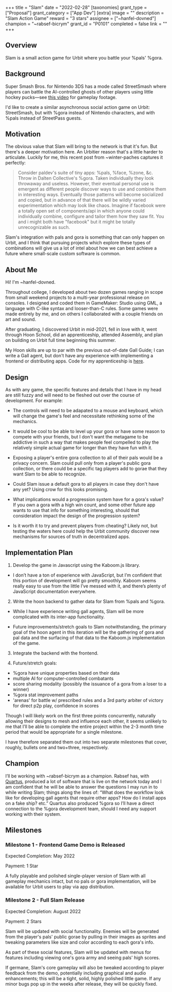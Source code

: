 +++
title = "Slam"
date = "2022-02-28"
[taxonomies]
grant_type = ["Proposal"]
grant_category = ["App Dev"]
[extra]
image = ""
description = "Slam Action Game"
reward = "3 stars"
assignee = ["~hanfel-dovned"]
champion = "~rabsef-bicrym"
grant_id = "P0101"
completed = false
link = ""
+++

## Overview

Slam is a small action game for Urbit where you battle your %pals' %gora.

## Background

Super Smash Bros. for Nintendo 3DS has a mode called StreetSmash where players can battle the AI-controlled ghosts of other players using little hockey pucks—see [this video](https://youtu.be/x1xBUU8_12Y?t=106) for gameplay footage.

I'd like to create a similar asynchronous social action game on Urbit: StreetSmash, but with %gora instead of Nintendo characters, and with %pals instead of StreetPass guests.

## Motivation

The obvious value that Slam will bring to the network is that it's fun. But there's a deeper motivation here. An Urbitier reason that's a little harder to articulate. Luckily for me, this recent post from ~winter-paches captures it perfectly:

> Consider paldev's suite of tiny apps: %pals, %face, %zone, &c. Throw in Dalten Collective's %gora. Taken individually they look throwaway and useless. However, their eventual personal use is emergent as different people discover ways to use and combine them in interesting ways. Eventually those patterns will become socialized and copied, but in advance of that there will be wildly varied experimentation which may look like chaos. Imagine if facebook were a totally open set of components/api in which anyone could individually combine, configure and tailor them how they saw fit. You and i might both have "facebook" but it might be totally unrecognizable as such.

Slam's integration with pals and gora is something that can only happen on Urbit, and I think that pursuing projects which explore these types of combinations will give us a lot of intel about how we can best achieve a future where small-scale custom software is common.

## About Me

Hi! I'm ~hanfel-dovned.

Throughout college, I developed about two dozen games ranging in scope from small weekend projects to a multi-year professional release on consoles. I designed and coded them in GameMaker: Studio using GML, a language with C-like syntax and looser-than-C rules. Some games were made entirely by me, and on others I collaborated with a couple friends on art and sound.

After graduating, I discovered Urbit in mid-2021, fell in love with it, went through Hoon School, did an apprenticeship, attended Assembly, and plan on building on Urbit full time beginning this summer.

My Hoon skills are up to par with the previous out-of-date Gall Guide; I can write a Gall agent, but don't have any experience with implementing a frontend or distributing apps. Code for my apprenticeship is [here](https://github.com/hanfel-dovned/urbit-text-editor).

## Design

As with any game, the specific features and details that I have in my head are still fuzzy and will need to be fleshed out over the course of development. For example:

- The controls will need to be adapated to a mouse and keyboard, which will change the game's feel and necessitate rethinking some of the mechanics.

- It would be cool to be able to level up your gora or have some reason to compete with your friends, but I don't want the metagame to be addictive in such a way that makes people feel compelled to play the relatively simple actual game for longer than they have fun with it.

- Exposing a player's entire gora collection to all of their pals would be a privacy concern. Slam could pull only from a player's public gora collection, or there could be a specific tag players add to gorae that they want Slam to be able to recognize.

- Could Slam issue a default gora to all players in case they don't have any yet? Using crow for this looks promising.

- What implications would a progression system have for a gora's value? If you own a gora with a high win count, and some other future app wants to use that info for something interesting, should that consideration impact the design of the progression system?

- Is it worth it to try and prevent players from cheating? Likely not, but testing the waters here could help the Urbit community discover new mechanisms for sources of truth in decentralized apps.

## Implementation Plan

1. Develop the game in Javascript using the Kaboom.js library.

- I don’t have a ton of experience with JavaScript, but I’m confident that this portion of development will go pretty smoothly. Kaboom seems really easy to use from the little I’ve messed with it, and there’s plenty of JavaScript documentation everywhere.

2. Write the hoon backend to gather data for Slam from %pals and %gora.

- While I have experience writing gall agents, Slam will be more complicated with its inter-app functionality.

- Future improvements/stretch goals to Slam notwithstanding, the primary goal of the hoon agent in this iteration will be the gathering of gora and pal data and the surfacing of that data to the Kaboom.js implementation of the game.

3. Integrate the backend with the frontend.

4. Future/stretch goals:

- %gora have unique properties based on their data
- multiple AI for computer-controlled combatants
- score sharing modality (possibly the issuance of a gora from a loser to a winner)
- %gora stat improvement paths
- 'arenas' for battle w/ prescribed rules and a 3rd party arbiter of victory for direct p2p play, confidence in scores

Though I will likely work on the first three points concurrently, naturally allowing their designs to mesh and influence each other, it seems unlikely to me that I’ll be able to complete the entire project within the 2-3 month time period that would be appropriate for a single milestone.

I have therefore separated them out into two separate milestones that cover, roughly, bullets one and two+three, respectively.

## Champion

I’ll be working with ~rabsef-bicrym as a champion. Rabsef has, with [Quartus](https://github.com/dalten-collective), produced a lot of software that is live on the network today and I am confident that he will be able to answer the questions I may run in to while writing Slam; things along the lines of: “What does the workflow look like for developing gall agents that require other apps? How do I install apps on a fake ship? etc.” Quartus also produced %gora so I’ll have a direct connection to the %gora development team, should I need any support working with their system.

## Milestones

### Milestone 1 - Frontend Game Demo is Released

Expected Completion: May 2022

Payment: 1 Star

A fully playable and polished single-player version of Slam with all gameplay mechanics intact, but no pals or gora implementation, will be available for Urbit users to play via app distribution.

### Milestone 2 - Full Slam Release

Expected Completion: August 2022

Payment: 2 Stars

Slam will be updated with social functionality. Enemies will be generated from the player's pals' public gorae by pulling in their images as sprites and tweaking parameters like size and color according to each gora's info.

As part of these social features, Slam will be updated with menus for features including viewing one's gora army and seeing pals' high scores.

If germane, Slam's core gameplay will also be tweaked according to player feedback from the demo, potentially including graphical and audio enhancements; this will be a tight, solid, highly polished little game. If any minor bugs pop up in the weeks after release, they will be quickly fixed.
